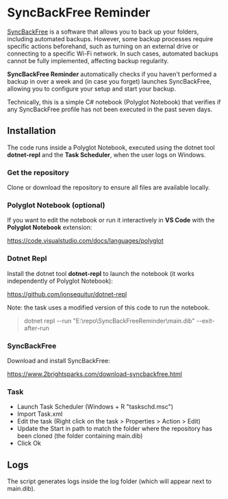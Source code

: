 # SyncBackFree Reminder

[SyncBackFree](https://www.2brightsparks.com/download-syncbackfree.html)  is a software that allows you to back up your folders, including automated backups.
However, some backup processes require specific actions beforehand, such as turning on an external drive or connecting to a specific Wi-Fi network. In such cases, automated backups cannot be fully implemented, affecting backup regularity.

**SyncBackFree Reminder** automatically checks if you haven't performed a backup in over a week and (in case you forget) launches SyncBackFree, allowing you to configure your setup and start your backup.

Technically, this is a simple C# notebook (Polyglot Notebook) that verifies if any SyncBackFree profile has not been executed in the past seven days.

## Installation
The code runs inside a Polyglot Notebook, executed using the dotnet tool **dotnet-repl** and the **Task Scheduler**, when the user logs on Windows.

### Get the repository
Clone or download the repository to ensure all files are available locally.

### Polyglot Notebook (optional)
If you want to edit the notebook or run it interactively in **VS Code** with the **Polyglot Notebook** extension:

https://code.visualstudio.com/docs/languages/polyglot

### Dotnet Repl
Install the dotnet tool **dotnet-repl** to launch the notebook (it works independently of Polyglot Notebook):

https://github.com/jonsequitur/dotnet-repl

Note: the task uses a modified version of this code to run the notebook.
> dotnet repl --run "E:\repo\SyncBackFreeReminder\main.dib" --exit-after-run

### SyncBackFree
Download and install SyncBackFree:

https://www.2brightsparks.com/download-syncbackfree.html

### Task
* Launch Task Scheduler (Windows + R "taskschd.msc")
* Import Task.xml
* Edit the task (Right click on the task > Properties > Action > Edit)
* Update the Start in path to match the folder where the repository has been cloned (the folder containing main.dib)
* Click Ok

## Logs
The script generates logs inside the log folder (which will appear next to main.dib).
